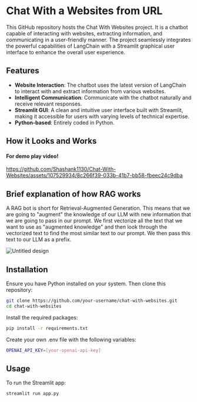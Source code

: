# Chat With a Websites from URL
This GitHub repository hosts the Chat With Websites project. It is a chatbot capable of interacting with websites, extracting information, and communicating in a user-friendly manner. The project seamlessly integrates the powerful capabilities of LangChain with a Streamlit graphical user interface to enhance the overall user experience.

## Features
- **Website Interaction**: The chatbot uses the latest version of LangChain to interact with and extract information from various websites.
- **Intelligent Communication**: Communicate with the chatbot naturally and receive relevant responses.
- **Streamlit GUI**: A clean and intuitive user interface built with Streamlit, making it accessible for users with varying levels of technical expertise.
- **Python-based**: Entirely coded in Python.

## How it Looks and Works 
#### For demo play video!
https://github.com/Shashank1130/Chat-With-Websites/assets/107529934/8c266f39-033b-41b7-bb58-fbeec24c9dba


## Brief explanation of how RAG works

A RAG bot is short for Retrieval-Augmented Generation. This means that we are going to "augment" the knowledge of our LLM with new information that we are going to pass in our prompt. We first vectorize all the text that we want to use as "augmented knowledge" and then look through the vectorized text to find the most similar text to our prompt. We then pass this text to our LLM as a prefix.

![Untitled design](https://github.com/Shashank1130/Chat-With-Websites/assets/107529934/9d3db91c-36f8-430b-8061-436f6d678699)

## Installation

Ensure you have Python installed on your system. Then clone this repository:

```bash
git clone https://github.com/your-username/chat-with-websites.git
cd chat-with-websites
```

Install the required packages:

```bash
pip install -r requirements.txt
```

Create your own .env file with the following variables:

```bash
OPENAI_API_KEY=[your-openai-api-key]
```

## Usage
To run the Streamlit app:

```bash
streamlit run app.py
```


